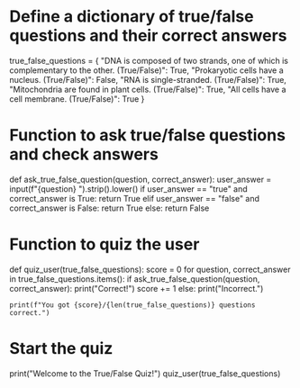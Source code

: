 # Define a dictionary of true/false questions and their correct answers
true_false_questions = {
    "DNA is composed of two strands, one of which is complementary to the other. (True/False)": True,
    "Prokaryotic cells have a nucleus. (True/False)": False,
    "RNA is single-stranded. (True/False)": True,
    "Mitochondria are found in plant cells. (True/False)": True,
    "All cells have a cell membrane. (True/False)": True
}

# Function to ask true/false questions and check answers
def ask_true_false_question(question, correct_answer):
    user_answer = input(f"{question} ").strip().lower()
    if user_answer == "true" and correct_answer is True:
        return True
    elif user_answer == "false" and correct_answer is False:
        return True
    else:
        return False

# Function to quiz the user
def quiz_user(true_false_questions):
    score = 0
    for question, correct_answer in true_false_questions.items():
        if ask_true_false_question(question, correct_answer):
            print("Correct!")
            score += 1
        else:
            print("Incorrect.")
    
    print(f"You got {score}/{len(true_false_questions)} questions correct.")

# Start the quiz
print("Welcome to the True/False Quiz!")
quiz_user(true_false_questions)
